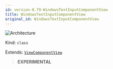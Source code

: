 ```yaml
---
id: version-0.79-WindowsTextInputComponentView
title: WindowsTextInputComponentView
original_id: WindowsTextInputComponentView
---
```


![Architecture](https://img.shields.io/badge/architecture-new_only-blue)

Kind: `class`

Extends: [`ViewComponentView`](ViewComponentView)

> **EXPERIMENTAL**
